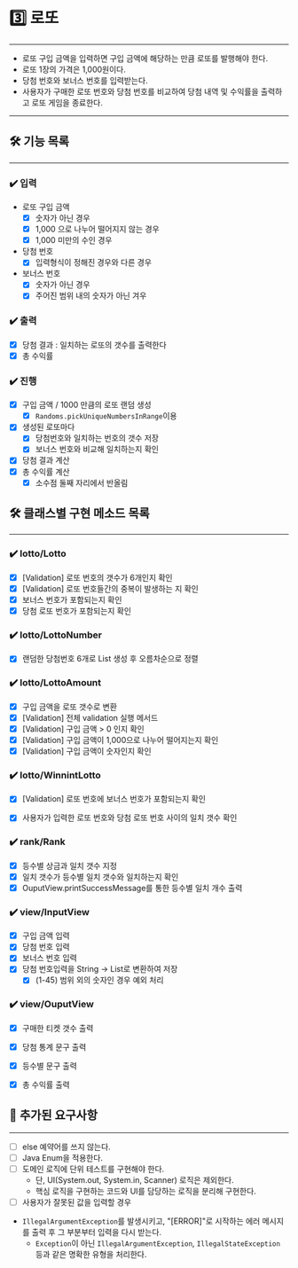 # 3️⃣ 로또

----
- 로또 구입 금액을 입력하면 구입 금액에 해당하는 만큼 로또를 발행해야 한다.
- 로또 1장의 가격은 1,000원이다.
- 당첨 번호와 보너스 번호를 입력받는다.
- 사용자가 구매한 로또 번호와 당첨 번호를 비교하여 당첨 내역 및 수익률을 출력하고 로또 게임을 종료한다.

----
## ️🛠️ 기능 목록

-----
### ✔️️ 입력
- 로또 구입 금액 
    - [x] 숫자가 아닌 경우
    - [x] 1,000 으로 나누어 떨어지지 않는 경우
    - [x] 1,000 미만의 수인 경우
- 당첨 번호
    - [x] 입력형식이 정해진 경우와 다른 경우
- 보너스 번호
    - [x] 숫자가 아닌 경우
    - [x] 주어진 범위 내의 숫자가 아닌 겨우
  
### ✔️️ 출력
- [x] 당첨 결과 : 일치하는 로또의 갯수를 출력한다 
- [x] 총 수익률 

### ✔️️ 진행
- [x] 구입 금액 / 1000 만큼의 로또 랜덤 생성
  - [x] ```Randoms.pickUniqueNumbersInRange```이용
- [x] 생성된 로또마다
  - [x] 당첨번호와 일치하는 번호의 갯수 저장
  - [x] 보너스 번호와 비교해 일치하는지 확인
- [x] 당첨 결과 계산
- [x] 총 수익률 계산
  - [x] 소수점 둘째 자리에서 반올림
  
## 🛠️ 클래스별 구현 메소드 목록

____
### ✔️ lotto/Lotto
- [x] [Validation] 로또 번호의 갯수가 6개인지 확인
- [x] [Validation] 로또 번호들간의 중복이 발생하는 지 확인
- [x] 보너스 번호가 포함되는지 확인
- [x] 당첨 로또 번호가 포함되는지 확인

### ✔️ lotto/LottoNumber
- [x] 랜덤한 당첨번호 6개로 List<Integer> 생성 후 오름차순으로 정렬

### ✔️ lotto/LottoAmount
- [x] 구입 금액을 로또 갯수로 변환
- [x] [Validation] 전체 validation 실행 메서드
- [x] [Validation] 구입 금액 > 0 인지 확인
- [x] [Validation] 구입 금액이 1,000으로 나누어 떨어지는지 확인
- [x] [Validation] 구입 금액이 숫자인지 확인

### ✔️ lotto/WinnintLotto
- [x] [Validation] 로또 번호에 보너스 번호가 포함되는지 확인
- [x] 사용자가 입력한 로또 번호와 당첨 로또 번호 사이의 일치 갯수 확인


### ✔️ rank/Rank
- [x] 등수별 상금과 일치 갯수 지정
- [x] 일치 갯수가 등수별 일치 갯수와 일치하는지 확인
- [x] OuputView.printSuccessMessage를 통한 등수별 일치 개수 출력

### ✔️ view/InputView
- [x] 구입 금액 입력
- [x] 당첨 번호 입력
- [x] 보너스 번호 입력
- [x] 당첨 번호입력을 String -> List<Integer>로 변환하여 저장
  - [x] (1-45) 범위 외의 숫자인 경우 예외 처리

### ✔️ view/OuputView
- [x] 구매한 티켓 갯수 출력
- [x] 당첨 통계 문구 출력
- [x] 등수별 문구 출력
- [x] 총 수익률 출력


## 🚨 추가된 요구사항

----
- [ ] else 예약어를 쓰지 않는다.
- [ ] Java Enum을 적용한다.
- [ ] 도메인 로직에 단위 테스트를 구현해야 한다. 
  - 단, UI(System.out, System.in, Scanner) 로직은 제외한다.
  - 핵심 로직을 구현하는 코드와 UI를 담당하는 로직을 분리해 구현한다.
- [ ] 사용자가 잘못된 값을 입력할 경우 
- ```IllegalArgumentException```를 발생시키고, "[ERROR]"로 시작하는 에러 메시지를 출력 후 그 부분부터 입력을 다시 받는다.
  - ```Exception```이 아닌 ```IllegalArgumentException```, ```IllegalStateException``` 등과 같은 명확한 유형을 처리한다.

